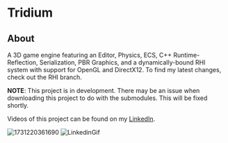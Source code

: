 # Tridium
## About
A 3D game engine featuring an Editor, Physics, ECS, C++ Runtime-Reflection, Serialization, PBR Graphics, and a dynamically-bound RHI system with support for OpenGL and DirectX12.
To find my latest changes, check out the RHI branch.

**NOTE**: This project is in development. There may be an issue when downloading this project to do with the submodules. This will be fixed shortly.

Videos of this project can be found on my [LinkedIn](www.linkedin.com/in/asherfarag).

![1731220361690](https://github.com/user-attachments/assets/44aac046-a593-46c5-94e9-8eb240d1e0ca)
![LinkedinGif](https://github.com/user-attachments/assets/cc169e08-8cb0-4f55-88bf-23a1fbe5b180)
